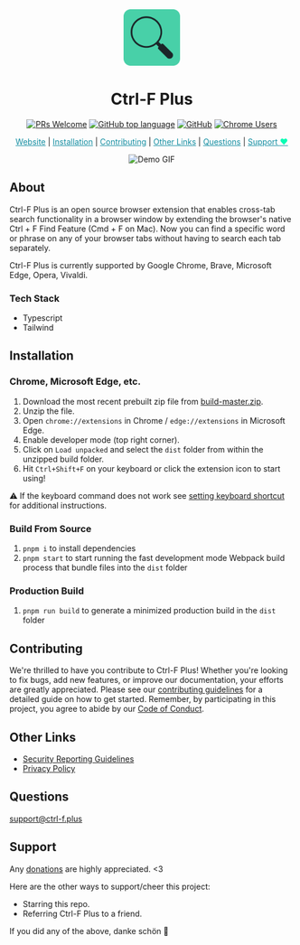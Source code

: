 <div align="center">
  <a href="https://ctrl-f.plus" target="_blank" rel="noreferrer noopener"><img src="static/icons/FINAL ICON.png" width="100px" alt="Ctrl-F Plus' Logo" /></a>

  <h1>Ctrl-F Plus</h1>

<!-- # Ctrl-F Plus -->



[![PRs Welcome](https://img.shields.io/badge/PRs-welcome-%2348D0A8?style=for-the-badge)](https://makeapullrequest.com)
[![GitHub top language](https://img.shields.io/github/languages/top/ctrl-f-plus/ctrl-f-plus-chrome-extension?color=%2348D0A8&style=for-the-badge)](https://github.com/ctrl-f-plus/ctrl-f-plus-chrome-extension/tree/master)
[![GitHub](https://img.shields.io/github/license/ctrl-f-plus/ctrl-f-plus-chrome-extension?color=%2348D0A8&style=for-the-badge)](https://github.com/ctrl-f-plus/ctrl-f-plus-chrome-extension/blob/master/LICENSE)
[![Chrome Users](https://img.shields.io/chrome-web-store/users/dkfbnlclahcmcgehpancgfhogmilankf?color=%2348D0A8&style=for-the-badge&logo=google-chrome&logoColor=white&label=Chrome%20Users)](https://chrome.google.com/webstore/detail/ctrl-f-plus-ctrl-%2B-f-acro/dkfbnlclahcmcgehpancgfhogmilankf)


</div>

<div align="center">

<a href="https://ctrl-f.plus/" target="_blank" style="color: #128da1;" target="_blank" rel="noreferrer noopener">Website</a> |
<a href="#installation" style="color: #128da1;">Installation</a> |
<a href="#contributing" style="color: #128da1;">Contributing</a> |
<a href="#other-links" style="color: #128da1;">Other Links</a> |
<a href="#questions" style="color: #128da1;">Questions</a> |
<a href="#support" style="color: #128da1;">Support <span style="color: #05fdb4;">❤</span></a>


</div>

<!-- <div align="center">
  <p>Find words and phrases across **ALL** your open tabs! 🔍</p>
</div> -->

<p align="center">
  <img src="assets/ctrl-f-resized-gif.gif" alt="Demo GIF">
</p>

## About

Ctrl-F Plus is an open source browser extension that enables cross-tab search functionality in a browser window by extending the browser's native Ctrl + F Find Feature (Cmd + F on Mac). Now you can find a specific word or phrase on any of your browser tabs without having to search each tab separately.

Ctrl-F Plus is currently supported by Google Chrome, Brave, Microsoft Edge, Opera, Vivaldi.

### Tech Stack

- Typescript
- Tailwind

## Installation

  <!-- ℹ️ Don't forget to disable the extension installed from the Web Store while you're testing manually installed version. -->

### Chrome, Microsoft Edge, etc.

1. Download the most recent prebuilt zip file from [build-master.zip](archive/build-master.zip).
2. Unzip the file.
3. Open `chrome://extensions` in Chrome / `edge://extensions` in Microsoft Edge.
4. Enable developer mode (top right corner).
5. Click on `Load unpacked` and select the `dist` folder from within the unzipped build folder.
6. Hit `Ctrl+Shift+F` on your keyboard or click the extension icon to start using!

:warning: If the keyboard command does not work see [setting keyboard shortcut](.github/keyboard-shortcut-setup.md) for additional instructions.

### Build From Source

1. `pnpm i` to install dependencies
2. `pnpm start` to start running the fast development mode Webpack build process that bundle files into the `dist` folder

### Production Build

1. `pnpm run build` to generate a minimized production build in the `dist` folder

## Contributing

We're thrilled to have you contribute to Ctrl-F Plus! Whether you're looking to fix bugs, add new features, or improve our documentation, your efforts are greatly appreciated. Please see our [contributing guidelines](https://github.com/ctrl-f-plus/ctrl-f-plus-chrome-extension/blob/master/.github/CONTRIBUTING.md) for a detailed guide on how to get started. Remember, by participating in this project, you agree to abide by our [Code of Conduct](CODE_OF_CONDUCT.md).

## Other Links

- [Security Reporting Guidelines](SECURITY.md) <!--To report a security issue, please follow our -->
- [Privacy Policy](Privacy.md)

## Questions

[support@ctrl-f.plus](support@ctrl-f.plus)

## Support

Any [donations](https://opencollective.com/ctrl-f-plus-chrome-extension) are highly appreciated. <3

Here are the other ways to support/cheer this project:

- Starring this repo.
  <!-- - Joining us on [Discord](). -->
  <!-- - Following @<username> on [Mastodon](https://mastodon.social/@<username>), [Twitter](https://twitter.com/<username>) and [GitHub](https://github.com/d<username>). -->
- Referring Ctrl-F Plus to a friend.

If you did any of the above, danke schön :pray:
